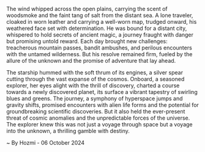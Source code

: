 
The wind whipped across the open plains, carrying the scent of woodsmoke and the faint tang of salt from the distant sea. A lone traveler, cloaked in worn leather and carrying a well-worn map, trudged onward, his weathered face set with determination. He was bound for a distant city, whispered to hold secrets of ancient magic, a journey fraught with danger but promising untold reward. Each day brought new challenges: treacherous mountain passes, bandit ambushes, and perilous encounters with the untamed wilderness. But his resolve remained firm, fueled by the allure of the unknown and the promise of adventure that lay ahead. 

The starship hummed with the soft thrum of its engines, a silver spear cutting through the vast expanse of the cosmos. Onboard, a seasoned explorer, her eyes alight with the thrill of discovery, charted a course towards a newly discovered planet, its surface a vibrant tapestry of swirling blues and greens. The journey, a symphony of hyperspace jumps and gravity shifts, promised encounters with alien life forms and the potential for groundbreaking scientific discoveries. But it also held the ever-present threat of cosmic anomalies and the unpredictable forces of the universe. The explorer knew this was not just a voyage through space but a voyage into the unknown, a thrilling gamble with destiny. 

~ By Hozmi - 06 October 2024
